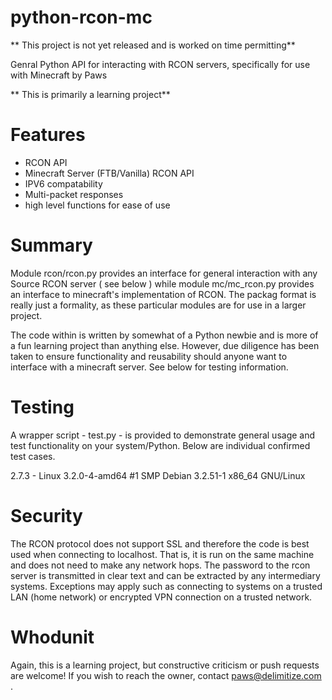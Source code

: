 python-rcon-mc
==============

** This project is not yet released and is worked on time permitting**

Genral Python API for interacting with RCON servers, specifically for use with Minecraft
  by Paws

** This is primarily a learning project**


Features
=====
  - RCON API
  - Minecraft Server (FTB/Vanilla) RCON API
  - IPV6 compatability
  - Multi-packet responses
  - high level functions for ease of use



Summary
=======
Module rcon/rcon.py provides an interface for general interaction with any Source RCON server ( see below )  while module mc/mc_rcon.py provides an interface to minecraft's implementation of RCON.  The packag format is really just a formality, as these particular modules are for use in a larger project.

The code within is written by somewhat of a Python newbie and is more of a fun learning project than anything else. However, due diligence has been taken to ensure functionality and reusability should anyone want to interface with a minecraft server.  See below for testing information. 

Testing
========
A wrapper script - test.py - is provided to demonstrate general usage and test functionality on your system/Python.  Below are individual confirmed test cases.

  2.7.3 - Linux 3.2.0-4-amd64 #1 SMP Debian 3.2.51-1 x86_64 GNU/Linux

**Security**
============
The RCON protocol does not support SSL and therefore the code is best used when connecting to localhost.  That is, it is run on the same machine and does not need to make any network hops.  The password to the rcon server is transmitted in clear text and can be extracted by any intermediary systems. Exceptions may apply such as connecting to systems on a trusted LAN (home network) or encrypted VPN connection on a trusted network.


Whodunit
======
Again, this is a learning project, but constructive criticism or push requests are welcome!  If you wish to reach the owner, contact paws@delimitize.com .

